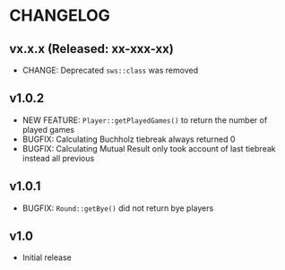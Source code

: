 # CHANGELOG

## vx.x.x (Released: xx-xxx-xx)
* CHANGE: Deprecated `sws::class` was removed

## v1.0.2
* NEW FEATURE: `Player::getPlayedGames()` to return the number of played games
* BUGFIX: Calculating Buchholz tiebreak always returned 0
* BUGFIX: Calculating Mutual Result only took account of last tiebreak instead all previous

## v1.0.1
* BUGFIX: `Round::getBye()` did not return bye players

## v1.0
* Initial release